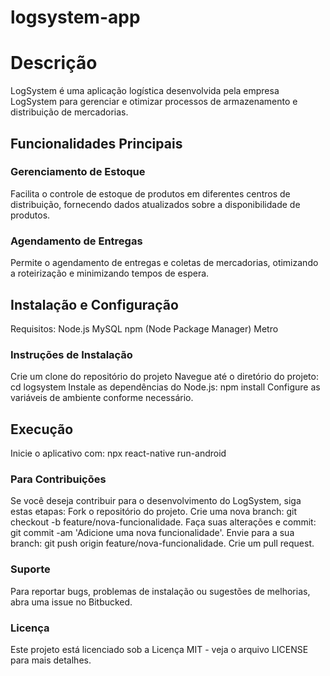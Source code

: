 # logsystem-app
# Descrição #
LogSystem é uma aplicação logística desenvolvida pela empresa LogSystem para gerenciar e otimizar processos de armazenamento e distribuição de mercadorias.
## Funcionalidades Principais ##
### Gerenciamento de Estoque ####
Facilita o controle de estoque de produtos em diferentes centros de distribuição, fornecendo dados atualizados sobre a disponibilidade de produtos.
### Agendamento de Entregas ###
Permite o agendamento de entregas e coletas de mercadorias, otimizando a roteirização e minimizando tempos de espera.
## Instalação e Configuração ##
Requisitos:
Node.js
MySQL
npm (Node Package Manager)
Metro
### Instruções de Instalação ###
Crie um clone do repositório do projeto
Navegue até o diretório do projeto: cd logsystem
Instale as dependências do Node.js: npm install
Configure as variáveis de ambiente conforme necessário.
## Execução ##
Inicie o aplicativo com: npx react-native run-android
### Para Contribuições ###
Se você deseja contribuir para o desenvolvimento do LogSystem, siga estas etapas:
Fork o repositório do projeto.
Crie uma nova branch: git checkout -b feature/nova-funcionalidade.
Faça suas alterações e commit: git commit -am 'Adicione uma nova funcionalidade'.
Envie para a sua branch: git push origin feature/nova-funcionalidade.
Crie um pull request.
### Suporte ###
Para reportar bugs, problemas de instalação ou sugestões de melhorias, abra uma issue no Bitbucked.
### Licença ###
Este projeto está licenciado sob a Licença MIT - veja o arquivo LICENSE para mais detalhes.
